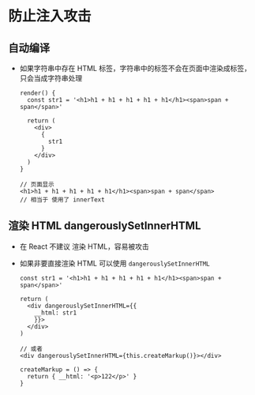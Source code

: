 # 防止注入攻击

## 自动编译

  - 如果字符串中存在 HTML 标签，字符串中的标签不会在页面中渲染成标签，只会当成字符串处理

    ```react&#x20;jsx
    render() {
      const str1 = '<h1>h1 + h1 + h1 + h1 + h1</h1><span>span + span</span>'

      return (
        <div>
          {
            str1
          }
        </div>
      )
    }

    // 页面显示
    <h1>h1 + h1 + h1 + h1 + h1</h1><span>span + span</span>
    // 相当于 使用了 innerText
    ```

## 渲染 HTML dangerouslySetInnerHTML

  - 在 React 不建议 渲染 HTML，容易被攻击

  - 如果非要直接渲染 HTML 可以使用 `dangerouslySetInnerHTML`

    ```react&#x20;jsx
    const str1 = '<h1>h1 + h1 + h1 + h1 + h1</h1><span>span + span</span>'

    return (
      <div dangerouslySetInnerHTML={{
        __html: str1
        }}>
      </div>
    )
    ```

    ```react&#x20;jsx
    // 或者
    <div dangerouslySetInnerHTML={this.createMarkup()}></div>

    createMarkup = () => {
      return { __html: '<p>122</p>' }
    }
    ```
